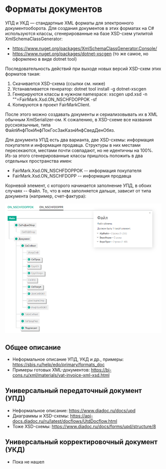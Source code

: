 ﻿# Форматы документов

УПД и УКД — стандартные XML форматы для электронного документооборота.
Для создания документов в этих форматах на C# используются классы, 
сгенерированные на базе XSD-схем утилитой XmlSchemaClassGenerator:

* https://www.nuget.org/packages/XmlSchemaClassGenerator.Console/
* https://www.nuget.org/packages/dotnet-xscgen (то же самое, но оформлено в виде dotnet tool)

Последовательность действий при выходе новых версий XSD-схем этих форматов такая:

1. Скачивается XSD-схема (ссылки см. ниже)
2. Устанавливается генератор: dotnet tool install -g dotnet-xscgen
2. Генерируются классы в нужном namespace: xscgen upd.xsd -n ""=FairMark.Xsd.ON_NSCHFDOPPOK -sf
3. Копируются в проект FairMarkClient.

После этого можно создавать документы и сериализовывать их в XML обычным XmlSerializer-ом.
К сожалению, в XSD-схеме все названия русскоязычные, типа ФайлИнфПокИнфПокГосЗакКазнИнфСведДенОбяз.

Для документа УПД есть два варианта, две XSD-схемы: информация покупателя и информация продавца.
Структуры в них местами пересекаются, местами почти совпадают, но не идентичны на 100%.
Из-за этого сгенерированные классы пришлось положить в два отдельных пространства имен:

* FairMark.Xsd.ON_NSCHFDOPPOK -- информация покупателя
* FairMark.Xsd.ON_NSCHFDOPP -- информация продавца

Корневой элемент, с которого начинается заполнение УПД, в обоих случаях -- Файл.
То, что в нем заполняется дальше, зависит от типа документа (например, счет-фактура):

[![XsdSchema.png](XsdSchema.png)](https://www.diadoc.ru/docs/forms/upd/structure/8)

## Общее описание

* Неформальное описание УПД, УКД и др., примеры: https://sbis.ru/help/edo/primary/formats_doc
* Примеры готовых XML-документов: https://bi-cons.ru/xml/materials/vat-invoice-xml-xsd.html

## Универсальный передаточный документ (УПД)

* Неформальное описание: https://www.diadoc.ru/docs/upd
* Диаграммы и XSD-схемы: https://api-docs.diadoc.ru/ru/latest/docflows/UtdDocflow.html
* Тоже XSD-схемы: https://www.diadoc.ru/docs/forms/upd/structure/8

## Универсальный корректировочный документ (УКД)

* Пока не нашел